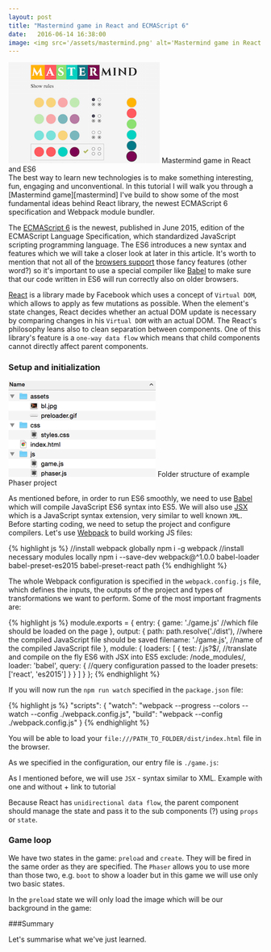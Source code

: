 ```yaml
---
layout: post
title: "Mastermind game in React and ECMAScript 6"
date:   2016-06-14 16:38:00
image: <img src='/assets/mastermind.png' alt='Mastermind game in React and ES6'>
---
```

<div class='image right'>
<img src='/assets/mastermind.png' alt='Mastermind game in React and ES6'>
<span class="caption">Mastermind game in React and ES6</span>
</div>
The best way to learn new technologies is to make something interesting, fun, engaging and unconventional. In this tutorial I will walk you through a [Mastermind game][mastermind] I've build to show some of the most fundamental ideas behind React library, the newest ECMAScript 6 specification and Webpack module bundler.

<!--more-->

The [ECMAScript 6][ecmastript6] is the newest, published in June 2015, edition of the ECMAScript Language Specification, which standardized JavaScript scripting programming language. The ES6 introduces a new syntax and features which we will take a closer look at later in this article. It's worth to mention that not all of the [browsers support][es6support] those fancy features (other word?) so it's important to use a special compiler like [Babel][babel] to make sure that our code written in ES6 will run correctly also on older browsers.

[React][react] is a library made by Facebook which uses a concept of `Virtual DOM`, which allows to apply as few mutations as possible. When the element's state changes, React decides whether an actual DOM update is necessary by comparing changes in his `Virtual DOM` with an actual DOM.
The React's philosophy leans also to clean separation between components. One of this library's feature is a `one-way data flow` which means that child components cannot directly affect parent components.

### Setup and initialization
<div class='image left'>
<img src='/assets/sliding_puzzle/folder.png' alt='Folder structure'>
<span class="caption">Folder structure of example Phaser project</span>
</div>

As mentioned before, in order to run ES6 smoothly, we need to use [Babel][babel] which will compile JavaScript ES6 syntax into ES5. We will also use [JSX][jsx] which is a JavaScript syntax extension, very similar to well known `XML`. Before starting coding, we need to setup the project and configure compilers. Let's use [Webpack][webpack] to build working JS files:

{% highlight js %}
//install webpack globally
npm i -g webpack
//install necessary modules locally
npm i --save-dev webpack@^1.0.0 babel-loader babel-preset-es2015 babel-preset-react path
{% endhighlight %}

The whole Webpack configuration is specified in the `webpack.config.js` file, which defines the inputs, the outputs of the project and types of transformations we want to perform. Some of the most important fragments are:

{% highlight js %}
module.exports = {
	entry: {
		game: './game.js' //which file should be loaded on the page
	},
	output: {
		path: path.resolve('./dist'), //where the compiled JavaScript file should be saved
		filename: './game.js', //name of the compiled JavaScript file
	},
	module: {
		loaders: [
			{
				test: /\.js?$/, //translate and compile on the fly ES6 with JSX into ES5
				exclude: /node_modules/,
				loader: 'babel',
				query: { //query configuration passed to the loader
					presets: ['react', 'es2015']
				}
			}
		]
	}
};
{% endhighlight %}

If you will now run the `npm run watch` specified in the `package.json` file:

{% highlight js %}
"scripts": {
    "watch": "webpack --progress --colors --watch --config ./webpack.config.js",
    "build": "webpack --config ./webpack.config.js"
}
{% endhighlight %}

You will be able to load your `file:///PATH_TO_FOLDER/dist/index.html` file in the browser.

As we specified in the configuration, our entry file is `./game.js`:

As I mentioned before, we will use `JSX` - syntax similar to XML. Example with one and without + link to tutorial

Because React has `unidirectional data flow`, the parent component should manage the state and pass it to the sub components (?) using `props` or `state`.

### Game loop

We have two states in the game: `preload` and `create`. They will be fired in the same order as they are specified. The `Phaser` allows you to use more than those two, e.g. `boot` to show a loader but in this game we will use only two basic states.

In the `preload` state we will only load the image which will be our background in the game:

###Summary

Let's summarise what we've just learned.

[mastermind]: http://zofiakorcz.pl/mastermind
[ecmastript6]: http://www.ecma-international.org/ecma-262/6.0
[es6support]: https://kangax.github.io/compat-table/es6/
[babel]: https://babeljs.io/
[react]: https://facebook.github.io/react/
[jsx]: https://facebook.github.io/react/docs/jsx-in-depth.html
[webpack]: http://webpack.github.io/docs/what-is-webpack.html
